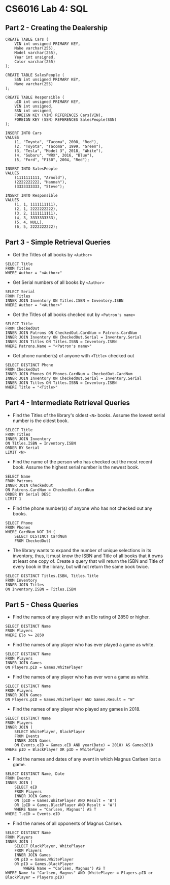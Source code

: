 # CS6016 Lab 4: SQL

## Part 2 - Creating the Dealership

```
CREATE TABLE Cars (
	VIN int unsigned PRIMARY KEY,
	Make varchar(255),
	Model varchar(255),
	Year int unsigned,
	Color varchar(255)
);

CREATE TABLE SalesPeople (
	SSN int unsigned PRIMARY KEY,
	Name varchar(255)
);

CREATE TABLE Responsible (
	uID int unsigned PRIMARY KEY,
	VIN int unsigned,
	SSN int unsigned,
	FOREIGN KEY (VIN) REFERENCES Cars(VIN),
	FOREIGN KEY (SSN) REFERENCES SalesPeople(SSN)
);

INSERT INTO Cars
VALUES
	(1, "Toyota", "Tacoma", 2008, "Red"),
	(2, "Toyota", "Tacoma", 1999, "Green"),
	(3, "Tesla", "Model 3", 2018, "White"),
	(4, "Subaru", "WRX", 2016, "Blue"),
	(5, "Ford", "F150", 2004, "Red");

INSERT INTO SalesPeople
VALUES
	(1111111111, "Arnold"),
	(2222222222, "Hannah"),
	(3333333333, "Steve");

INSERT INTO Responsible
VALUES
	(1, 1, 1111111111),
	(2, 1, 2222222222),
	(3, 2, 1111111111),
	(4, 3, 3333333333),
	(5, 4, NULL),
	(6, 5, 2222222222);
```

## Part 3 - Simple Retrieval Queries

* Get the Titles of all books by `<Author>`

```
SELECT Title
FROM Titles
WHERE Author = "<Author>"
```

* Get Serial numbers of all books by `<Author>`

```
SELECT Serial
FROM Titles
INNER JOIN Inventory ON Titles.ISBN = Inventory.ISBN
WHERE Author = "<Author>"
```

* Get the Titles of all books checked out by `<Patron's name>`

```
SELECT Title
FROM CheckedOut
INNER JOIN Patrons ON CheckedOut.CardNum = Patrons.CardNum
INNER JOIN Inventory ON CheckedOut.Serial = Inventory.Serial
INNER JOIN Titles ON Titles.ISBN = Inventory.ISBN
WHERE Patrons.Name = "<Patron's name>"
```

* Get phone number(s) of anyone with `<Title>` checked out

```
SELECT DISTINCT Phone
FROM CheckedOut
INNER JOIN Phones ON Phones.CardNum = CheckedOut.CardNum
INNER JOIN Inventory ON CheckedOut.Serial = Inventory.Serial
INNER JOIN Titles ON Titles.ISBN = Inventory.ISBN
WHERE Title = "<Title>"
```

## Part 4 - Intermediate Retrieval Queries

* Find the Titles of the library's oldest `<N>` books. Assume the lowest serial number is the oldest book.

```
SELECT Title
FROM Titles
INNER JOIN Inventory
ON Titles.ISBN = Inventory.ISBN
ORDER BY Serial
LIMIT <N>
```

* Find the name of the person who has checked out the most recent book. Assume the highest serial number is the newest book.

```
SELECT Name
FROM Patrons
INNER JOIN CheckedOut
ON Patrons.CardNum = CheckedOut.CardNum
ORDER BY Serial DESC
LIMIT 1
```

* Find the phone number(s) of anyone who has not checked out any books.

```
SELECT Phone
FROM Phones
WHERE CardNum NOT IN (
	SELECT DISTINCT CardNum
	FROM CheckedOut)
```

* The library wants to expand the number of unique selections in its inventory, thus, it must know the ISBN and Title of all books that it owns at least one copy of. Create a query that will return the ISBN and Title of every book in the library, but will not return the same book twice.

```
SELECT DISTINCT Titles.ISBN, Titles.Title
FROM Inventory
INNER JOIN Titles
ON Inventory.ISBN = Titles.ISBN
```

## Part 5 - Chess Queries

* Find the names of any player with an Elo rating of 2850 or higher.

```
SELECT DISTINCT Name
FROM Players
WHERE Elo >= 2850
```

* Find the names of any player who has ever played a game as white.

```
SELECT DISTINCT Name
FROM Players
INNER JOIN Games
ON Players.pID = Games.WhitePlayer
```

* Find the names of any player who has ever won a game as white.

```
SELECT DISTINCT Name
FROM Players
INNER JOIN Games
ON Players.pID = Games.WhitePlayer AND Games.Result = "W"
```

* Find the names of any player who played any games in 2018.

```
SELECT DISTINCT Name
FROM Players
INNER JOIN (
	SELECT WhitePlayer, BlackPlayer
	FROM Events
	INNER JOIN Games
	ON Events.eID = Games.eID AND year(Date) = 2018) AS Games2018
WHERE pID = BlackPlayer OR pID = WhitePlayer
```

* Find the names and dates of any event in which Magnus Carlsen lost a game.

```
SELECT DISTINCT Name, Date
FROM Events
INNER JOIN (
	SELECT eID
	FROM Players
	INNER JOIN Games
	ON (pID = Games.WhitePlayer AND Result = 'B')
	OR (pID = Games.BlackPlayer AND Result = 'W')
	WHERE Name = "Carlsen, Magnus") AS T
WHERE T.eID = Events.eID
```

* Find the names of all opponents of Magnus Carlsen.

```
SELECT DISTINCT Name
FROM Players
INNER JOIN (
	SELECT BlackPlayer, WhitePlayer
	FROM Players
	INNER JOIN Games
	ON pID = Games.WhitePlayer
	OR pID = Games.BlackPlayer
        WHERE Name = "Carlsen, Magnus") AS T
WHERE Name != "Carlsen, Magnus" AND (WhitePlayer = Players.pID or BlackPlayer = Players.pID)
```
